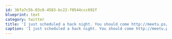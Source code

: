 ```yaml
---
id: 36fa7c5b-03c8-4583-bc22-f0544ccc692f
blueprint: text
category: twitter
title: 'I just scheduled a hack night. You should come http://meetu.ps/2sPmZ'
caption: 'I just scheduled a hack night. You should come http://meetu.ps/2sPmZ'
---
```

